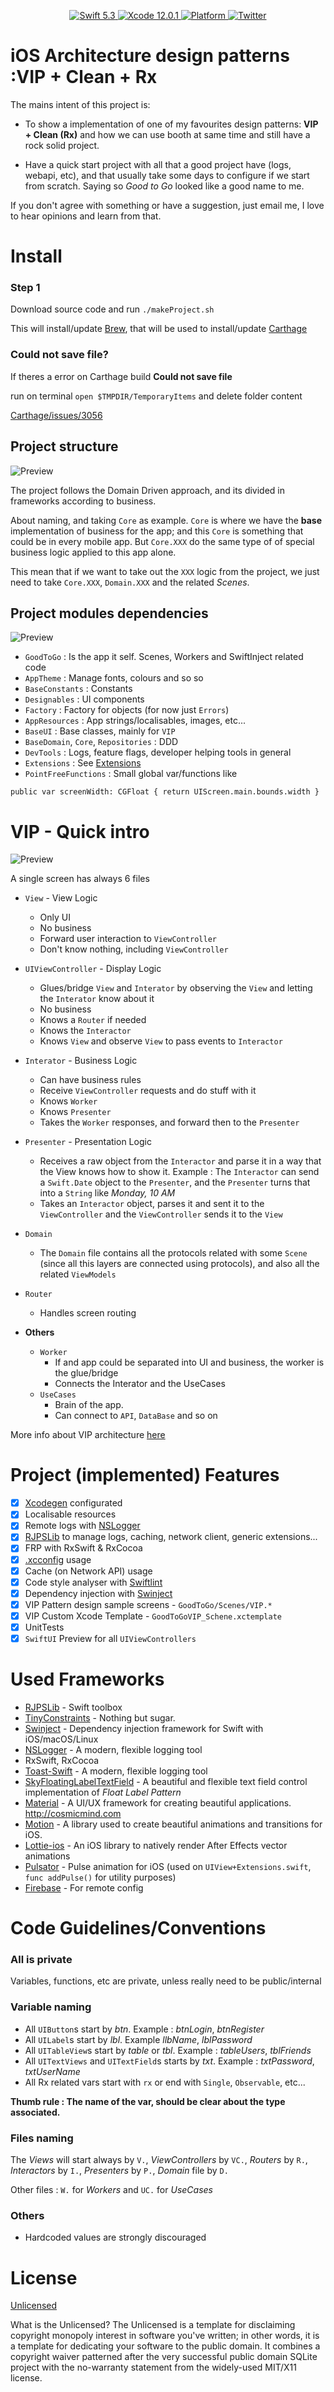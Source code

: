<p align="center">
   <a href="https://developer.apple.com/swift/">
      <img src="https://img.shields.io/badge/Swift-5.3-orange.svg?style=flat" alt="Swift 5.3">
   </a>
    <a href="https://developer.apple.com/swift/">
      <img src="https://img.shields.io/badge/Xcode-12.0.1-blue.svg" alt="Xcode 12.0.1">
   </a>
   <a href="">
      <img src="https://img.shields.io/cocoapods/p/ValidatedPropertyKit.svg?style=flat" alt="Platform">
   </a>
   <a href="https://twitter.com/ricardo_psantos/">
      <img src="https://img.shields.io/badge/Twitter-@ricardo_psantos-blue.svg?style=flat" alt="Twitter">
   </a>
</p>


# iOS Architecture design patterns :VIP + Clean + Rx

The mains intent of this project is:

* To show a implementation of one of my favourites design patterns: __VIP + Clean (Rx)__ and how we can use booth at same time and still have a rock solid project. 

* Have a quick start project with all that a good project have (logs, webapi, etc), and that usually take some days to configure if we start from scratch. Saying so _Good to Go_ looked like a good name to me.

If you don't agree with something or have a suggestion, just email me, I love to hear opinions and learn from that.

# Install

### Step 1

Download source code and run  `./makeProject.sh`

This will install/update [Brew](https://brew.sh/), that will be used to install/update [Carthage](https://github.com/Carthage/Carthage)

### Could not save file?

If theres a error on Carthage build __Could not save file__

run on terminal `open $TMPDIR/TemporaryItems` and delete folder content

[Carthage/issues/3056](https://github.com/Carthage/Carthage/issues/3056)
 
## Project structure

![Preview](Documents/ReadmeImages/readme_1.png)

The project follows the Domain Driven approach, and its divided in frameworks according to business.

About naming, and taking `Core` as example. `Core` is where we have the __base__ implementation of business for the app; and this `Core` is something that could be in every mobile app. But `Core.XXX` do the same type of  of special business logic applied to this app alone.  

This mean that if we want to take out the `XXX` logic from the project, we just need to take `Core.XXX`, `Domain.XXX` and the related _Scenes_.

## Project modules dependencies

![Preview](Documents/ReadmeImages/readme_4.png)

* `GoodToGo` : Is the app it self. Scenes, Workers and SwiftInject related code
* `AppTheme` : Manage fonts, colours and so so
* `BaseConstants` : Constants
* `Designables` : UI components
* `Factory` : Factory for objects (for now just `Errors`)
* `AppResources` : App strings/localisables, images, etc...
* `BaseUI` : Base classes, mainly for `VIP`
* `BaseDomain`, `Core`, `Repositories` : DDD
* `DevTools` : Logs, feature flags, developer helping tools in general
* `Extensions` : See [Extensions](https://docs.swift.org/swift-book/LanguageGuide/Extensions.html)
* `PointFreeFunctions` : Small global var/functions like

 ```
 public var screenWidth: CGFloat { return UIScreen.main.bounds.width }
 ```

# VIP - Quick intro

![Preview](__Documents__/ReadmeImages/readme_3.png)

A single screen has always 6 files

* `View` - View Logic
    * Only UI
    * No business
    * Forward user interaction to `ViewController`
    * Don't know nothing, including `ViewController`
* `UIViewController` - Display Logic
    * Glues/bridge `View` and `Interator` by observing the `View` and letting the `Interator` know about it
    * No business
    * Knows a `Router` if needed
    * Knows the `Interactor`
    * Knows `View` and observe `View` to pass events to `Interactor`
* `Interator` - Business Logic
    * Can have business rules
    * Receive `ViewController` requests and do stuff with it
    * Knows `Worker` 
    * Knows `Presenter` 
    * Takes the `Worker` responses, and forward then to the `Presenter`
* `Presenter` - Presentation Logic
    * Receives a raw object from the `Interactor` and parse it in a way that the View knows how to show it. Example : The `Interactor` can send a `Swift.Date` object to the `Presenter`, and the `Presenter` turns that into a `String` like _Monday, 10 AM_
    * Takes an `Interactor` object, parses it and sent it to the `ViewController` and the `ViewController` sends it to the `View`
* `Domain` 
    * The `Domain` file contains all the protocols related with some `Scene` (since all this layers are connected using protocols), and also all the related `ViewModels`
* `Router` 
    * Handles screen routing 

* __Others__    
    * `Worker` 
        * If and app could be separated into UI and business, the worker is the glue/bridge
        * Connects the Interator and the UseCases
    * `UseCases`
        * Brain of the app. 
        * Can connect to `API`, `DataBase` and so on 

More info about VIP architecture [here](https://github.com/ricardopsantos/RJPS_MVPCleanRx/tree/master/__Documents__/Arquitecture)

# Project (implemented) Features

- [x] [Xcodegen](https://github.com/yonaskolb/XcodeGen) configurated
- [x] Localisable resources
- [x] Remote logs with [NSLogger](https://github.com/fpillet/NSLogger)
- [x] [RJPSLib](https://github.com/ricardopsantos/RJPSLib) to manage logs, caching, network client, generic extensions...
- [x] FRP with RxSwift & RxCocoa
- [x] [.xcconfig](https://nshipster.com/xcconfig/) usage
- [x] Cache (on Network API) usage
- [x] Code style analyser with [Swiftlint](https://github.com/realm/SwiftLint)
- [x] Dependency injection with [Swinject](https://github.com/Swinject/Swinject)
- [x] VIP Pattern design sample screens - `GoodToGo/Scenes/VIP.*`
- [x] VIP Custom Xcode Template - `GoodToGoVIP_Schene.xctemplate`
- [x] UnitTests
- [x] `SwiftUI` Preview for all `UIViewControllers`
 
# Used Frameworks

 * [RJPSLib](https://github.com/ricardopsantos/RJPSLib) - Swift toolbox
 * [TinyConstraints](https://github.com/roberthein/TinyConstraints) - Nothing but sugar.
 * [Swinject](https://github.com/Swinject/Swinject) - Dependency injection framework for Swift with iOS/macOS/Linux
 * [NSLogger](https://github.com/fpillet/NSLogger) - A modern, flexible logging tool
 * RxSwift, RxCocoa
 * [Toast-Swift](https://github.com/scalessec/Toast-Swift) - A modern, flexible logging tool
 * [SkyFloatingLabelTextField](https://github.com/Skyscanner/SkyFloatingLabelTextField) - A beautiful and flexible text field control implementation of _Float Label Pattern_
 * [Material](https://github.com/CosmicMind/Material) - A UI/UX framework for creating beautiful applications. http://cosmicmind.com
 * [Motion](https://github.com/CosmicMind/Motion) - A library used to create beautiful animations and transitions for iOS. 
 * [Lottie-ios](https://github.com/airbnb/lottie-ios) - An iOS library to natively render After Effects vector animations
 * [Pulsator](https://github.com/shu223/Pulsator/) - Pulse animation for iOS (used on `UIView+Extensions.swift`, `func addPulse()` for utility purposes)
 * [Firebase](https://firebase.google.com/docs/remote-config) - For remote config

# Code Guidelines/Conventions

### All is private

Variables, functions, etc are private, unless really need to be public/internal

### Variable naming

* All `UIButton`s start by _btn_. Example : _btnLogin_, _btnRegister_
* All `UILabel`s start by _lbl_. Example _llbName_, _lblPassword_
* All `UITableView`s start by _table_ or _tbl_. Example : _tableUsers_, _tblFriends_
* All `UITextViews` and `UITextField`s starts by _txt_. Example : _txtPassword_, _txtUserName_
* All Rx related vars start with `rx` or end with `Single`, `Observable`, etc...

__Thumb rule : The name of the var, should be clear about the type associated.__

### Files naming

The _Views_ will start always by `V.`, _ViewControllers_ by `VC.`, _Routers_ by `R.`, _Interactors_ by `I.`, _Presenters_ by `P.`,  _Domain_ file by `D.` 

Other files : `W.` for _Workers_ and `UC.` for _UseCases_

### Others

* Hardcoded values are strongly discouraged

# License

[Unlicensed](http://unlicense.org)

What is the Unlicensed?
The Unlicensed is a template for disclaiming copyright monopoly interest in software you've written; in other words, it is a template for dedicating your software to the public domain. It combines a copyright waiver patterned after the very successful public domain SQLite project with the no-warranty statement from the widely-used MIT/X11 license.
